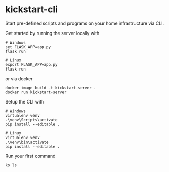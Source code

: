 # kickstart-cli
Start pre-defined scripts and programs on your home infrastructure via CLI.

Get started by running the server locally with
```shell
# Windows
set FLASK_APP=app.py
flask run

# Linux
export FLASK_APP=app.py
flask run
```
or via docker
```shell
docker image build -t kickstart-server .
docker run kickstart-server
```

Setup the CLI with
```shell
# Windows
virtualenv venv
.\venv\Scripts\activate
pip install --editable .

# Linux
virtualenv venv
.\venv\bin\activate
pip install --editable .
```

Run your first command
```shell
ks ls
```
